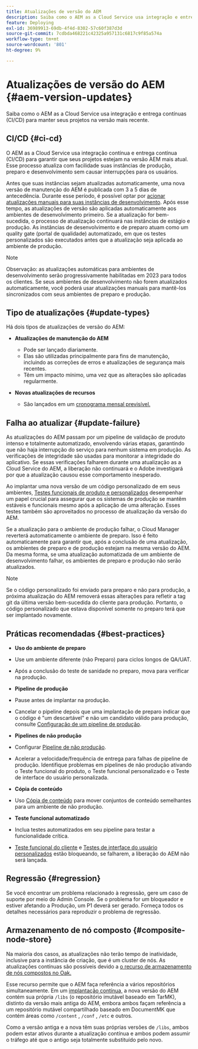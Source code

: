 ```yaml
---
title: Atualizações de versão do AEM
description: Saiba como o AEM as a Cloud Service usa integração e entrega contínuas (CI/CD) para manter seus projetos na versão mais recente.
feature: Deploying
exl-id: 36989913-69db-4f4d-8302-57c60f387d3d
source-git-commit: 7cdbda468221c42325a957131c6817c9f85a574a
workflow-type: tm+mt
source-wordcount: '801'
ht-degree: 9%

---
```



# Atualizações de versão do AEM {#aem-version-updates}

Saiba como o AEM as a Cloud Service usa integração e entrega contínuas (CI/CD) para manter seus projetos na versão mais recente.

## CI/CD {#ci-cd}

O AEM as a Cloud Service usa integração contínua e entrega contínua (CI/CD) para garantir que seus projetos estejam na versão AEM mais atual. Esse processo atualiza com facilidade suas instâncias de produção, preparo e desenvolvimento sem causar interrupções para os usuários.

Antes que suas instâncias sejam atualizadas automaticamente, uma nova versão de manutenção do AEM é publicada com 3 a 5 dias de antecedência. Durante esse período, é possível optar por [acionar atualizações manuais para suas instâncias de desenvolvimento](/help/implementing/cloud-manager/manage-environments.md#updating-dev-environment). Após esse tempo, as atualizações de versão são aplicadas automaticamente aos ambientes de desenvolvimento primeiro. Se a atualização for bem-sucedida, o processo de atualização continuará nas instâncias de estágio e produção. As instâncias de desenvolvimento e de preparo atuam como um quality gate (portal de qualidade) automatizado, em que os testes personalizados são executados antes que a atualização seja aplicada ao ambiente de produção.

>[!NOTE]
>
> Observação: as atualizações automáticas para ambientes de desenvolvimento serão progressivamente habilitadas em 2023 para todos os clientes. Se seus ambientes de desenvolvimento não forem atualizados automaticamente, você poderá usar atualizações manuais para mantê-los sincronizados com seus ambientes de preparo e produção.


## Tipo de atualizações {#update-types}

Há dois tipos de atualizações de versão do AEM:

* **Atualizações de manutenção do AEM**

   * Pode ser lançado diariamente.
   * Elas são utilizadas principalmente para fins de manutenção, incluindo as correções de erros e atualizações de segurança mais recentes.
   * Têm um impacto mínimo, uma vez que as alterações são aplicadas regularmente.

* **Novas atualizações de recursos**

   * São lançados em um [cronograma mensal previsível.](https://experienceleague.adobe.com/docs/experience-manager-release-information/aem-release-updates/update-releases-roadmap.html?lang=pt-BR)

## Falha ao atualizar {#update-failure}

As atualizações do AEM passam por um pipeline de validação de produto intenso e totalmente automatizado, envolvendo várias etapas, garantindo que não haja interrupção do serviço para nenhum sistema em produção. As verificações de integridade são usadas para monitorar a integridade do aplicativo. Se essas verificações falharem durante uma atualização as a Cloud Service do AEM, a liberação não continuará e o Adobe investigará por que a atualização causou esse comportamento inesperado.

Ao implantar uma nova versão de um código personalizado de em seus ambientes, [Testes funcionais de produto e personalizados](/help/implementing/cloud-manager/overview-test-results.md#functional-testing) desempenhar um papel crucial para assegurar que os sistemas de produção se mantêm estáveis e funcionais mesmo após a aplicação de uma alteração. Esses testes também são aproveitados no processo de atualização da versão do AEM.

Se a atualização para o ambiente de produção falhar, o Cloud Manager reverterá automaticamente o ambiente de preparo. Isso é feito automaticamente para garantir que, após a conclusão de uma atualização, os ambientes de preparo e de produção estejam na mesma versão do AEM.
Da mesma forma, se uma atualização automatizada de um ambiente de desenvolvimento falhar, os ambientes de preparo e produção não serão atualizados.

>[!NOTE]
>
>Se o código personalizado foi enviado para preparo e não para produção, a próxima atualização do AEM removerá essas alterações para refletir a tag git da última versão bem-sucedida do cliente para produção. Portanto, o código personalizado que estava disponível somente no preparo terá que ser implantado novamente.

## Práticas recomendadas {#best-practices}

* **Uso do ambiente de preparo**
* Use um ambiente diferente (não Preparo) para ciclos longos de QA/UAT.
* Após a conclusão do teste de sanidade no preparo, mova para verificar na produção.

* **Pipeline de produção**
* Pause antes de implantar na produção.
* Cancelar o pipeline depois que uma implantação de preparo indicar que o código é &quot;um descartável&quot; e não um candidato válido para produção, consulte [Configuração de um pipeline de produção](/help/implementing/cloud-manager/configuring-pipelines/configuring-production-pipelines.md).

* **Pipelines de não produção**
* Configurar [Pipeline de não produção](/help/implementing/cloud-manager/configuring-pipelines/configuring-non-production-pipelines.md#full-stack-code).
* Acelerar a velocidade/frequência de entrega para falhas de pipeline de produção.  Identifique problemas em pipelines de não produção ativando o Teste funcional do produto, o Teste funcional personalizado e o Teste de interface do usuário personalizada.

* **Cópia de conteúdo**
* Uso [Cópia de conteúdo](/help/implementing/developing/tools/content-copy.md) para mover conjuntos de conteúdo semelhantes para um ambiente de não produção.

* **Teste funcional automatizado**
* Inclua testes automatizados em seu pipeline para testar a funcionalidade crítica.
* [Teste funcional do cliente](/help/implementing/cloud-manager/functional-testing.md#custom-functional-testing) e [Testes de interface do usuário personalizados](/help/implementing/cloud-manager/functional-testing.md#custom-ui-testing) estão bloqueando, se falharem, a liberação do AEM não será lançada.

## Regressão {#regression}

Se você encontrar um problema relacionado à regressão, gere um caso de suporte por meio do Admin Console.  Se o problema for um bloqueador e estiver afetando a Produção, um P1 deverá ser gerado.  Forneça todos os detalhes necessários para reproduzir o problema de regressão.

## Armazenamento de nó composto {#composite-node-store}

Na maioria dos casos, as atualizações não terão tempo de inatividade, inclusive para a instância de criação, que é um cluster de nós. As atualizações contínuas são possíveis devido a [o recurso de armazenamento de nós compostos no Oak.](https://jackrabbit.apache.org/oak/docs/nodestore/compositens.html)

Esse recurso permite que o AEM faça referência a vários repositórios simultaneamente. Em um [implantação contínua,](/help/implementing/deploying/overview.md#how-rolling-deployments-work) a nova versão do AEM contém sua própria `/libs` (o repositório imutável baseado em TarMK), distinto da versão mais antiga do AEM, embora ambos façam referência a um repositório mutável compartilhado baseado em DocumentMK que contém áreas como `/content` , `/conf` , `/etc` e outros.

Como a versão antiga e a nova têm suas próprias versões de `/libs`, ambos podem estar ativos durante a atualização contínua e ambos podem assumir o tráfego até que o antigo seja totalmente substituído pelo novo.
